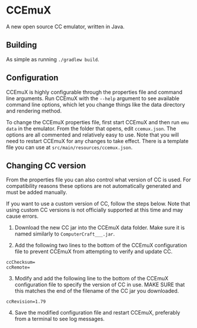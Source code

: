 # CCEmuX
A new open source CC emulator, written in Java.

## Building
As simple as running `./gradlew build`.

## Configuration
CCEmuX is highly configurable through the properties file and command line arguments. Run CCEmuX with the `--help` argument to see available command line options, which let you change things like the data directory and rendering method.

To change the CCEmuX properties file, first start CCEmuX and then run `emu data` in the emulator. From the folder that opens, edit `ccemux.json`. The options are all commented and relatively easy to use. Note that you will need to restart CCEmuX for any changes to take effect.
There is a template file you can use at `src/main/resources/ccemux.json`.

## Changing CC version
From the properties file you can also control what version of CC is used. For compatibility reasons these options are not automatically generated and must be added manually.

If you want to use a custom version of CC, follow the steps below. Note that using custom CC versions is not officially supported at this time and may cause errors.

1. Download the new CC jar into the CCEmuX data folder. Make sure it is named similarly to `ComputerCraft___.jar`.

2. Add the following two lines to the bottom of the CCEmuX configuration file to prevent CCEmuX from attempting to verify and update CC.
  ```
  ccChecksum=
  ccRemote=
  ```

3. Modify and add the following line to the bottom of the CCEmuX configuration file to specify the version of CC in use. MAKE SURE that this matches the end of the filename of the CC jar you downloaded.
  ```
  ccRevision=1.79
  ```

4. Save the modified configuration file and restart CCEmuX, preferably from a terminal to see log messages. 
